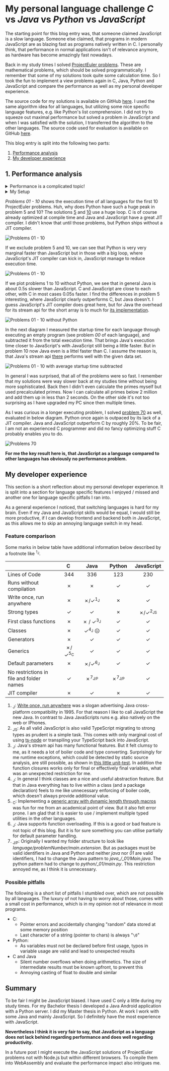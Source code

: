# My personal language challenge _C_ vs _Java_ vs _Python_ vs _JavaScript_

The starting point for this blog entry was, that someone claimed JavaScript is a slow language. Someone else claimed, that programs in modern JavaScript are as blazing fast as programs natively written in C. I personally think, that performance in normal applications isn't of relevance anymore, as hardware has become amazingly fast nowadays.

Back in my study times I solved [ProjectEuler problems](https://projecteuler.net/about). These are mathematical problems, which should be solved programmatically. I remember that some of my solutions took quite some calculation time. So I took the fun to implement a view problems again in C, Java, Python and JavaScript and compare the performance as well as my personal developer experience.

The source code for my solutions is available on GitHub [here](https://github.com/shaman-apprentice/project-euler). I used the same algorithm idea for all languages, but utilizing some nice specific language features, e.g. like Python's list comprehension. I did not try to squeeze out maximal performance but solved a problem in JavaScript and when I was satisfied with the solution, I transferred the algorithm to the other languages. The source code used for evaluation is available on GitHub [here](https://github.com/shaman-apprentice/old-donkey/tree/main/whyJSBlog/euler-evaluation).

This blog entry is split into the following two parts:
1. [Performance analysis](#Performance-analysis)
2. [My developer experience](#My-developer-experience)

## 1. Performance analysis
<details>
  <summary>Performance is a complicated topic!</summary>
  The following are just some basic thoughts about performance:

  First of all you have to define your performance goals. For Example if you have a function as a service, the startup time of a Java VM might be to slow for you (and a full Java VM in general is probably also more expensive in its resource usage than an interpreted language). But if you have a server running 24/7, startup time is of no concern for you.

  Another question is, if you are interested in the first execution time or on the average of one million executions. An algorithm A can be faster than algorithm B if they both run once, but algorithm B can be faster in average over multiple executions, if it can be better optimized by a JIT compiler.

  This leads me to the next thought about compilers. Thinking about optimizing source code I always remember my mathematical numeric professor. He spent quite some time in optimizing his source source code. But when he compiled and measured the difference, he had to admit, that the program has became slower. The moral is, that human optimization to the source code can reduce optimization possible by the compiler.

  Also based on the version of the compiler and runtime the performance of the same program can differ.

  In addition the input data can have huge impact on the performance. I remember reading a paper about an efficient algorithm for solving the knapsack problem during my study times. The given algorithm outperformed all other given algorithm by far with the given test data. But when I ingested random generated data, it was in general way slower than the other algorithm.

  Last but not least performance is probably not the ultimate goal. How much would some performance optimization improve the user experience? Can the revenue be increased or costs be decreased through some performance optimization? How much time does it take to optimize the performance (remember that development time is expensive). Does the optimization make future feature development or maintenance more difficult?
</details>

<details>
  <summary>My Setup</summary>

  My PC: Windows 10 OS build 19042.685, AMD Ryzen 5 1600X 3.6GHz, 16GB Ram

  Used language versions:
    - C: gcc (MinGW.org GCC Build-2) 9.2.0
    - Java: Java(TM) SE Runtime Environment (build 15.0.1+9-18), HotSpot(TM) 64-Bit Server VM (build 15.0.1+9-18, mixed mode, sharing)
    - Python: 3.9.0
    - Node.js: v14.15.0
</details>

_Problems 01 - 10_ shows the execution time of all languages for the first 10 ProjectEuler problems. Huh, why does Python have such a huge peak in problem 5 and 10? The solutions [5](https://github.com/shaman-apprentice/project-euler/blob/master/python/_05/main.py#L8) and [10](https://github.com/shaman-apprentice/project-euler/blob/master/python/_10/main.py#L3) use a huge loop. C is of course already optimized at compile time and Java and JavaScript have a great JIT compiler. I didn't know that until those problems, but Python ships without a JIT compiler.

![Problems 01 - 10](./euler-evaluation/screenshots/problems01-10.png)

If we exclude problem 5 and 10, we can see that Python is very very marginal faster than JavaScript but in those with a big loop, where JavaScript's JIT compiler can kick in, JavaScript manage to reduce execution time. 

![Problems 01 - 10](./euler-evaluation/screenshots/withoutProblem01And10.png)

If we plot problems 1 to 10 without Python, we see that in general Java is about 0.5s slower than JavaScript. C and JavaScript are close to each other, with C in most cases 0.05s faster. I find the differences in problem 5 interesting, where JavaScript clearly outperforms C, but Java doesn't. I guess JavaScript's JIT compiler does great here, but for Java the overhead for its stream api for the short array is to much for [its implementation](https://github.com/shaman-apprentice/project-euler/blob/master/java_/_05/Main.java#L12).

![Problems 01 - 10 without Python](./euler-evaluation/screenshots/problems01-10WithoutPython.png)

In the next diagram I measured the startup time for each language through executing an empty program (see problem _00_ of each language), and subtracted it from the total execution time. That brings Java's execution time closer to JavaScript's with JavaScript still being a little faster. But in problem 10 now Java even is a littel faster than C. I assume the reason is, that Java's stream api [there](https://github.com/shaman-apprentice/project-euler/blob/master/java_/_10/Main.java#L7) performs well with the given data set. 

![Problems 01 - 10 with average startup time subtracted](./euler-evaluation/screenshots/problems01-10WithAverageStartupTimeSubtracted.png)

In general I was surprised, that all of the problems were so fast. I remember that my solutions were way slower back at my studies time without being more sophisticated. Back then I didn't even calculate the primes myself but used precalculated primes. Now I can calculate all primes below 2 million and add them up in less than 2 seconds. On the other side it's not too surprising as I have upgraded my PC since then multiple times. 

As I was curious in a longer executing problem, I solved [problem 70](https://projecteuler.net/problem=70) as well, evaluated in below diagram. Python once again is outpaced by its lack of a JIT compiler. Java and JavaScript outperform C by roughly 20%. To be fair, I am not an experienced C programmer and did no fancy optimizing stuff C probably enables you to do. 

![Problems 70](./euler-evaluation/screenshots/problem70.png)

**For me the key result here is, that JavaScript as a language compared to other languages has obviously no performance problem.**

## My developer experience
This section is a short reflection about my personal developer experience. It is split into a section for language specific features I enjoyed / missed and another one for language specific pitfalls I ran into.

As a general experience I noticed, that switching languages is hard for my brain. Even if my Java and JavaScript skills would be equal, I would still be more productive, if I can develop frontend and backend both in JavaScript, as this allows me to skip an annoying language switch in my head.

### Feature comparison

Some marks in below table have additional information below described by a footnote like  <sup>1<sub>J</sub></sup>.

|     	| &nbsp;&nbsp;&nbsp;&nbsp;C&nbsp;&nbsp;&nbsp;&nbsp;&nbsp;| &nbsp;&nbsp;&nbsp;Java&nbsp;&nbsp;&nbsp; | &nbsp;&nbsp;Python&nbsp;&nbsp;     	| JavaScript 	|
|:---------------------------------------- 	|:---:	|:----------:	|:----------:	|:----------:	|
|         Lines of Code                    	|  344 	|      336   |      123   	|     230    	|
|         Runs without compilation         	|  ✗    |      ✗     	|      ✓     |      ✓     	|
| Write once, run anywhere                 	|  ✗  	|      ✗/✓<sup>1<sub>J</sub></sup>   	|      ✗     	|      ✓     	|
|               Strong types               	|  ✓  	|      ✓     	|      ✗     	|      ✗/✓<sup>2<sub>JS</sub></sup> 	|
| First class functions                    	| ✗   	| ✗ / ✓<sup>3<sub>J</sub></sup> 	| ✓     	| ✓          	|
| Classes                                  	| ✗   	| ✓<sup>4<sub>J</sub></sup> ☹        	| ✓          	| ✓          	|
| Generators                               	| ✗   	| ✓          	| ✓          	| ✓          	|
| Generics                                 	| ✗/✓<sup>5<sub>C</sub></sup> 	| ✓          	| ✓          	| ✓          	|
| Default parameters                       	| ✗   	| ✗/✓<sup>6<sub>J</sub></sup>        	| ✓          	| ✓          	|
| No restrictions in file and folder names 	| ✓   	| ✗<sup>7<sub>J/P</sub></sup>   	| ✗<sup>7<sub>J/P</sub></sup>   	| ✓          	|
| JIT compiler                            	|  ✗  	|      ✓     	|      ✗     	|      ✓     	|

1. <sub>J</sub>: [Write once, run anywhere](https://en.wikipedia.org/wiki/Write_once,_run_anywhere) was a slogan advertising Java cross-platform compatibility in 1995. For that reason I like to call JavaScript the new Java. In contrast to Java JavaScripts runs e.g. also natively on the web or IPhones.
2. <sub>JS</sub>: As all valid JavaScript is also valid TypeScript migrating to strong types as prudent is a simple task. This comes with only marginal cost of using [ts-node](https://github.com/TypeStrong/ts-node) or transpiling your TypeScript back into JavaScript.
3. <sub>J</sub>: Java's stream api has many functional features. But it felt clumsy to me, as it needs a lot of boiler code and type converting. Surprisingly for me runtime exceptions, which could be detected by static source analysis, are still possible, as shown in [this little unit-test](https://github.com/shaman-apprentice/old-donkey/tree/main/JavaStreamTypeRuntimeError). In addition the function closures works only for final or effectively final variables, what was an unexpected restriction for me.
4. <sub>J</sub>: In general I think classes are a nice and useful abstraction feature. But that in Java everything has to live within a class (and a package declaration) feels to me like unnecessary enforcing of boiler code, which doesn't always provide additional value. 
5. <sub>C</sub>: Implementing a [generic array with dynamic length through macros](https://github.com/shaman-apprentice/project-euler/blob/master/c/utilities/dArray.c) was fun for me from an academical point of view. But it also felt error prone. I am glad that it is easier to use / implement multiple typed utilities in the other languages. 
6. <sub>J</sub>: Java supports function overloading. If this is a good or bad feature is not topic of this blog. But it is for sure something you can utilise partially for default parameter handling.
7. <sub>J/P</sub>: Originally I wanted my folder structure to look like _language/problemNumber/main.extension_. But as packages must be valid identifiers in Java and Python and neither _java_ nor _01_ are valid identifiers, I had to change the Java pattern to _java\_/\_01/Main.java_. The python pattern had to change to _python/\_01/main.py_. This restriction annoyed me, as I think it is unnecessary.


### Possible pitfalls

The following is a short list of pitfalls I stumbled over, which are not possible by all languages. The luxury of not having to worry about those, comes with a small cost in performance, which is in my opinion not of relevance in most programs. 

- C:
  - Pointer errors and accidentally changing "random" data stored at some memory position
  - Last character of a string (pointer to chars) is always "`\0`"
- Python:
  - As variables must not be declared before first usage, typos in variable usage are valid and lead to unexpected results
- C and Java
  - Silent number overflows when doing arithmetics. The size of intermediate results must be known upfront, to prevent this
  - Annoying casting of float to double and similar

## Summary

To be fair I might be JavaScript biased. I have used C only a little during my study times. For my Bachelor thesis I developed a Java Android application with a Python server. I did my Master thesis in Python. At work I work with some Java and mainly JavaScript. So I definitely have the most experience with JavaScript.

**Nevertheless I think it is very fair to say, that JavaScript as a language does not lack behind regarding performance and does well regarding productivity.**

In a future post I might execute the JavaScript solutions of ProjectEuler problems not with Node.js but within different browsers. To compile them into WebAssembly and evaluate the performance impact also intrigues me.
